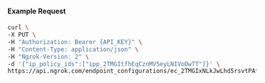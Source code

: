 <!-- Code generated for API Clients. DO NOT EDIT. -->
#### Example Request
```bash
curl \
-X PUT \
-H "Authorization: Bearer {API_KEY}" \
-H "Content-Type: application/json" \
-H "Ngrok-Version: 2" \
-d '{"ip_policy_ids":["ipp_2TMGItfhEqCznMV5eyLNIVoDwTT"]}' \
https://api.ngrok.com/endpoint_configurations/ec_2TMGIxNLkJwLhd5rsvtPAfCnaSV/ip_policy
